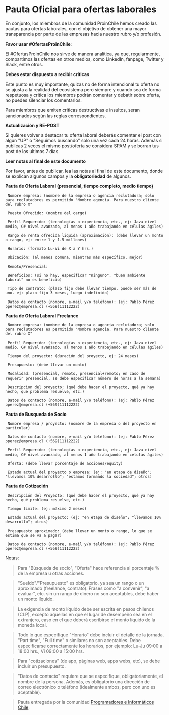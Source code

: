 Pauta Oficial para ofertas laborales
======

En conjunto, los miembros de la comunidad ProinChile hemos creado las pautas para ofertas laborales, con el objetivo de obtener una mayor transparencia por parte de las empresas hacia nuestro rubro y/o profesión.

**Favor usar #OfertasProinChile**:

El #OfertasProinChile nos sirve de manera analítica, ya que, regularmente, compartimos las ofertas en otros medios, como LinkedIn, fanpage, Twitter y Slack, entre otros.

**Debes estar dispuesto a recibir criticas**

Este punto es muy importante, quizas no de forma intencional tu oferta no se ajusta a la realidad del ecosistema pero siempre y cuando sea de forma respetuosa y critica los miembros podrán comentar y debatir sobre oferta, no puedes silenciar los comentarios.

Para miembros que emiten criticas destructivas e insultos, seran sancionados según las reglas correspondientes.

**Actualización y RE-POST**

Si quieres volver a destacar tu oferta laboral deberás comentar el post con algun "UP" o "Seguimos buscando" solo una vez cada 24 horas. Además si publicas 2 veces el mismo post/oferta se considera SPAM y se borran tus post de los ultimos 7 días.

**Leer notas al final de este documento**

Por favor, antes de publicar, lea las notas al final de este documento, donde se explican algunos campos y la **obligatoriedad** de algunos.

**Pauta de Oferta Laboral (presencial, tiempo completo, medio tiempo)**

     Nombre empresa: (nombre de la empresa o agencia reclutadora; solo para reclutadores es permitido "Nombre agencia. Para nuestro cliente del rubro X"

     Puesto Ofrecido: (nombre del cargo)

     Perfil Requerido: (tecnologías o experiencia, etc., ej: Java nivel medio, C# nivel avanzado, al menos 1 año trabajando en células ágiles)

     Rango de renta ofrecida liquida (aproximación): (debe llevar un monto o rango, ej: entre 1 y 1.5 millones)

     Horario: (formato Lu-Vi de X a Y hrs.)

     Ubicación: (al menos comuna, mientras más específico, mejor)
     
     Remoto/Presencial:

     Beneficios: (si no hay, especificar "ninguno". "buen ambiente laboral" no es beneficio)

     Tipo de contrato: (plazo fijo debe llevar tiempo, puede ser más de uno. ej: plazo fijo 3 meses, luego indefinido)
     
     Datos de contacto (nombre, e-mail y/o teléfono): (ej: Pablo Pérez pperez@empresa.cl (+569)11112222)


**Pauta de Oferta Laboral Freelance**

     Nombre empresa: (nombre de la empresa o agencia reclutadora; solo para reclutadores es permitido "Nombre agencia. Para nuestro cliente del rubro X"

     Perfil Requerido: (tecnologías o experiencia, etc., ej: Java nivel medio, C# nivel avanzado, al menos 1 año trabajando en células ágiles)

     Tiempo del proyecto: (duración del proyecto, ej: 24 meses)
     
     Presupuesto: (debe llevar un monto)
     
     Modalidad: (presencial, remoto, presencial+remoto; en caso de requerir presencial, se debe especificar número de horas a la semana)

     Descripcion del proyecto: (qué debe hacer el proyecto, qué ya hay hecho, qué problema resuelve, etc.)
     
     Datos de contacto (nombre, e-mail y/o teléfono): (ej: Pablo Pérez pperez@empresa.cl (+569)11112222)
     
     
**Pauta de Busqueda de Socio**

     Nombre empresa / proyecto: (nombre de la empresa o del proyecto en particular)
     
     Datos de contacto (nombre, e-mail y/o teléfono): (ej: Pablo Pérez pperez@empresa.cl (+569)11112222)

     Perfil Requerido: (tecnologías o experiencia, etc., ej: Java nivel medio, C# nivel avanzado, al menos 1 año trabajando en células ágiles)

     Oferta: (debe llevar porcentaje de acciones/equity)
     
     Estado actual del proyecto o empresa: (ej: "en etapa de diseño"; "llevamos 10% desarrollo"; "estamos formando la sociedad"; otros)

**Pauta de Cotización**

     Descripción del Proyecto: (qué debe hacer el proyecto, qué ya hay hecho, qué problema resuelve, etc.)
     
     Tiempo limite: (ej: máximo 2 meses)
     
     Estado actual del proyecto: (ej: "en etapa de diseño"; "llevamos 10% desarrollo"; otros)
     
     Presupuesto aproximado: (debe llevar un monto o rango, lo que se estima que se va a pagar)
     
     Datos de contacto (nombre, e-mail y/o teléfono): (ej: Pablo Pérez pperez@empresa.cl (+569)11112222)
     

Notas:
> Para "Búsqueda de socio", "Oferta" hace referencia al porcentaje % de la empresa u otras acciones.

> "Sueldo"/"Presupuesto" es obligatorio, ya sea un rango o un aproximado (freelance, contrato). Frases como "a convenir", "a evaluar", etc. sin un rango de dinero no son aceptables, debe haber un monto líquido.

> La exigencia de monto líquido debe ser escrita en pesos chilenos (CLP), excepto aquellas en que el lugar de desempeño sea en el extranjero, caso en el que deberá escribirse el monto líquido de la moneda local.

> Todo lo que especifique "Horario" debe incluir el detalle de la jornada. "Part time", "Full time" o similares no son aceptables. Debe especificarse correctamente los horarios, por ejemplo: Lu-Ju 09:00 a 18:00 hrs., Vi 09:00 a 15:00 hrs.

> Para "cotizaciones" (de app, páginas web, apps webs, etc), se debe incluir un presupuesto.

> "Datos de contacto" requiere que se especifique, obligatoriamente, el nombre de la persona. Además, es obligatorio una dirección de correo electrónico o teléfono (idealmente ambos, pero con uno es aceptable).

> Pauta entregada por la comunidad [Programadores e Informáticos Chile](http://www.programadores.cl).
